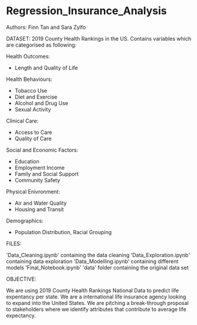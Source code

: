 # Regression_Insurance_Analysis
Authors: Finn Tan and Sara Zylfo

DATASET:
2019 County Health Rankings in the US. Contains variables which are categorised as following:

Health Outcomes:
 - Length and Quality of Life
 
 Health Behaviours:
 - Tobacco Use
 - Diet and Exercise
 - Alcohol and Drug Use
 - Sexual Activity

Clinical Care:
 - Access to Care
 - Quality of Care

Social and Economic Factors:
 - Education
 - Employment Income
 - Family and Social Support
 - Community Safety

Physical Enivronment:
 - Air and Water Quality
 - Housing and Transit
 
Demographics:
 - Population Distribution, Racial Grouping

 FILES:
 
 'Data_Cleaning.ipynb' containing the data cleaning
 'Data_Exploration.ipynb' containing data exploration
 'Data_Modelling.ipynb' containing different models
 'Final_Notebook.ipynb' 
 'data' folder containing the original data set
 
 OBJECTIVE:
 
We are using 2019 County Health Rankings National Data to predict life expentancy per state. We are a international life insurance agency looking to expand into the United States. We are pitching a break-through proposal to stakeholders where we identify attributes that contribute to average life expectancy. 
